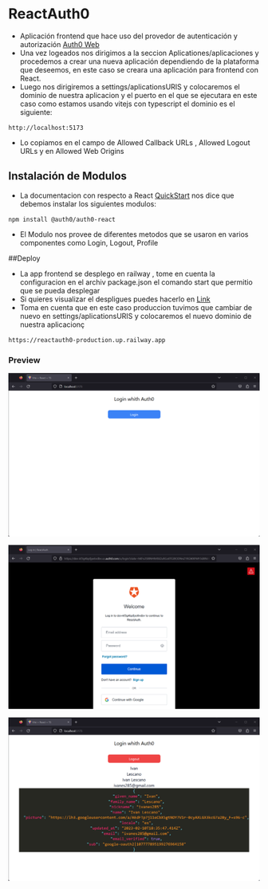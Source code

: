 # ReactAuth0
- Aplicación frontend que hace uso del provedor de autenticación y autorización [Auth0 Web](https://auth0.com/es)
- Una vez logeados nos dirigimos a la seccion Aplicationes/aplicaciones y procedemos a crear una nueva aplicación dependiendo de la plataforma que deseemos, en este caso se creara una aplicación para frontend con React.
- Luego nos dirigiremos a settings/aplicationsURIS y colocaremos el dominio de nuestra aplicacion y el puerto en el que se ejecutara en este caso como estamos usando vitejs con typescript el dominio es el siguiente:
```
http://localhost:5173
```
- Lo copiamos en el campo de Allowed Callback URLs , Allowed Logout URLs y en Allowed Web Origins 
## Instalación de Modulos
- La documentacion con respecto a React [QuickStart](https://manage.auth0.com/dashboard/us/dev-kf3g4bpfjye6vdbv/applications/dvYW40wQSpBYRF8xQKaV72u4NuZk4KQN/quickstart) nos dice que debemos instalar los siguientes modulos:
```
npm install @auth0/auth0-react
```
- El Modulo nos provee de diferentes metodos que se usaron en varios componentes como Login, Logout, Profile  

##Deploy
- La app frontend se desplego en railway , tome en cuenta la configuracion en el archiv package.json el comando start que permitio que se pueda desplegar
- Si quieres visualizar el despligues puedes hacerlo en [Link](https://reactauth0-production.up.railway.app/)
- Toma en cuenta que en este caso produccion tuvimos que cambiar de nuevo en settings/aplicationsURIS y colocaremos el nuevo dominio de nuestra aplicacionç
 ```
 https://reactauth0-production.up.railway.app
 ```

### Preview


<p align="center">
    <img src="./assets/01.png" />
<p/>


<p align="center">
    <img src="./assets/02.png" />
<p/>

<p align="center">
    <img src="./assets/03.png" />
<p/>
